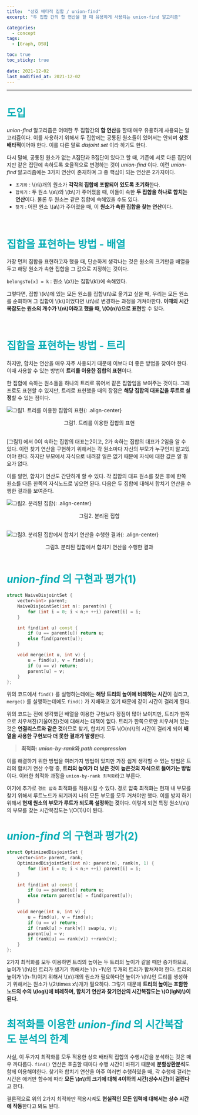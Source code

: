 ```yaml
---
title:  "상호 배타적 집합 / union-find"
excerpt: "두 집합 간의 합 연산을 할 때 유용하게 사용되는 union-find 알고리즘"

categories:
  - concept
tags:
  - [Graph, DSU]

toc: true
toc_sticky: true
 
date: 2021-12-02
last_modified_at: 2021-12-02
---
```


---

# <span style = "color: #00adb5">도입</span>
*union-find* 알고리즘은 어떠한 두 집합간의 **합 연산**을 할때 매우 유용하게 사용되는 알고리즘이다. 이를 사용하기 위해서 두 집합에는 공통된 원소들이 있어서는 안되며 **상호 배타적**이어야 한다. 이를 다른 말로  *disjoint set* 이라 하기도 한다. 

다시 말해, 공통된 원소가 없는 A집단과 B집단이 있다고 할 때, 기존에 서로 다른 집단이지만 같은 집단에 속하도록 효율적으로 변경하는 것이 *union-find* 이다. 이런 *union-find* 알고리즘에는 3가지 연산이 존재하며 그 중 핵심이 되는 연산은 2가지이다.

- `초기화` : \\(n\\)개의 원소가 **각각의 집합에 포함되어 있도록 초기화**한다.
- `합치기` : 두 원소 \\(a\\)와 \\(b\\)가 주어졌을 때, 이들이 속한 **두 집합을 하나로 합치는 연산**이다. 물론 두 원소는 같은 집합에 속해있을 수도 있다.
- `찾기` : 어떤 원소 \\(a\\)가 주어졌을 때, 이 **원소가 속한 집합을 찾는 연산**이다.

<br>

# <span style = "color: #00adb5">집합을 표현하는 방법 - 배열 </span>

가장 먼저 집합을 표현하고자 했을 때, 단순하게 생각나는 것은 원소의 크기만큼 배열을 두고 해당 원소가 속한 집합을 그 값으로 지정하는 것이다.

 `belongsTo[x] = k` : 원소 \\(x\\)는 집합\\(k\\)에 속해있다.

그렇다면, 집합 \\(k\\)에 있는 모든 원소를 집합\\(t\\)로 옮기고 싶을 때, 우리는 모든 원소를 순회하며 그 집합이 \\(k\\)이었다면 \\(t\\)로 변경하는 과정을 거쳐야한다. **이때의 시간복잡도는 원소의 개수가 \\(n\\)이라고 했을 때,  \\(O(n)\\)으로 표현**할 수 있다. 

<br>

# <span style = "color: #00adb5">집합을 표현하는 방법 - 트리</span>

하지만, 합치는 연산을 매우 자주 사용되기 때문에 이보다 더 좋은 방법을 찾아야 한다. 이때 사용할 수 있는 방법이 **트리를 이용한 집합의 표현**이다. 

한 집합에 속하는 원소들을 하나의 트리로 묶어서 같은 집합임을 보여주는 것이다. 그래프로도 표현할 수 있지만, 트리로 표현했을 때의 장점은 **해당 집합의 대표값을 루트로 설정**할 수 있는 점이다.

![그림1. 트리를 이용한 집합의 표현](https://user-images.githubusercontent.com/91870042/144387981-63ece140-3daf-4ac9-9646-92e8553d6fd2.png){: .align-center}

<center>그림1. 트리를 이용한 집합의 표현</center>
<br>

[그림1] 에서 0이 속하는 집합의 대표는2이고, 2가 속하는 집합의 대표가 2임을 알 수 있다. 이런 찾기 연산을 구현하기 위해서는 각 원소마다 자신의 부모가 누구인지 알고있어야 한다. 하지만 부모에서 자식으로 내려갈 일은 없기 때문에 자식에 대한 값은 알 필요가 없다.

이를 알면, 합치기 연산도 간단하게 할 수 있다. 각 집합의 대표 원소를 찾은 후에 한쪽 원소를 다른 한쪽의 자식노드로 넣으면 된다. 다음은 두 집합에 대해서 합치기 연산을 수행한 결과를 보여준다.

![그림2. 분리된 집합](https://user-images.githubusercontent.com/91870042/144388049-0c88bca8-ec2a-4968-acd4-2858699e31ce.png){: .align-center}

<center>그림2. 분리된 집합</center>
<br>

![그림3. 분리된 집합에서 합치기 연산을 수행한 결과](https://user-images.githubusercontent.com/91870042/144388124-24b44081-45c8-4343-9b57-78fed0548eb3.png){: .align-center}

<center>그림3. 분리된 집합에서 합치기 연산을 수행한 결과</center>
<br>

# <span style = "color: #00adb5"><i>union-find </i>의 구현과 평가(1) </span>
```cpp
struct NaiveDisjointSet {
    vector<int> parent;
    NaiveDisjointSet(int n): parent(n) {
        for (int i = 0; i < n;+ ++i) parent[i] = i;
    }

    int find(int u) const {
        if (u == parent[u]) return u;
        else find(parent[u]);
    }

    void merge(int u, int v) {
        u = find(u), v = find(v);
        if (u == v) return;
        parent[u] = v;
    }
};
```

위의 코드에서 `find()` 를 실행하는데에는 **해당 트리의 높이에 비례하는 시간**이 걸리고, `merge()` 를 실행하는데에도 `find()` 가 지배하고 있기 때문에 같이 시간이 걸리게 된다. 

위의 코드는 전에 생각했던 배열을 이용한 구현보다 장점이 많아 보이지만, 트리가 한쪽으로 치우쳐진(기울어진)것에 대해서는 대책이 없다. 트리가 한쪽으로만 치우쳐져 있는 것은 **연결리스트와 같은 것**이므로 찾기, 합치기 모두 \\(O(n)\\)의 시간이 걸리게 되어 **배열을 사용한 구현보다 더 못한 결과가 발생**한다.

> **최적화: *union-by-rank*와 *path compression***

이를 해결하기 위한 방법을 여러가지 방법이 있지만 가장 쉽게 생각할 수 있는 방법은 트리의 합치기 연산 수행 중, **트리의 높이가 더 낮은 것이 높은것의 자식으로 들어가는 방법**이다. 이러한 최적화 과정을 `union-by-rank 최적화`라고 부른다.

여기에 추가로 `경로 압축` 최적화를 적용시킬 수 있다. 경로 압축 최적화는 현재 내 부모를 찾기 위해서 루트노드가 되기까지 나의 모든 부모를 모두 거쳐야만 했다. 이를 방지 하기 위해서 **현재 원소의 부모가 루트가 되도록 설정하는 것**이다. 이렇게 되면 특정 원소\\(x\\)의 부모를 찾는 시간복잡도는 \\(O(1)\\)이 된다.

# <span style = "color: #00adb5"><i>union-find </i>의 구현과 평가(2) </span>
```cpp
struct OptimizedDisjointSet {
    vector<int> parent, rank;
    OptimizedDisjointSet(int n): parent(n), rank(n, 1) {
        for (int i = 0; i < n;+ ++i) parent[i] = i;
    }

    int find(int u) const {
        if (u == parent[u]) return u;
        else return parent[u] = find(parent[u]);
    }

    void merge(int u, int v) {
        u = find(u), v = find(v);
        if (u == v) return;
        if (rank[u] > rank[v]) swap(u, v);
        parent[u] = v;
        if (rank[u] == rank[v]) ++rank[v];
    }
};
```

2가지 최적화를 모두 이용하면 트리의 높이는 두 트리의 높이가 같을 때만 증가하므로, 높이가 \\(h\\)인 트리가 생기기 위해서는 \\(h -1\\)인 두개의 트리가 합쳐져야 한다. 트리의 높이가 \\(h-1\\)이기 위해서 \\(x\\)개의 원소가 필요하다면 높이가 \\(h\\)인 트리를 생성하기 위해서는 원소가 \\(2\times x\\)개가 필요하다. 그렇기 때문에  **트리의 높이는 포함한 노드의 수의 \\(log\\)에 비례하며, 합치기 연산과 찾기연산의 시간복잡도는 \\(O(lgN)\\)이 된다.**
<br>

# <span style = "color: #00adb5">최적화를 이용한 <i>union-find</i> 의 시간복잡도 분석의 한계</span>
사실, 이 두가지 최적화를 모두 적용한 상호 배타적 집합의 수행시간을 분석하는 것은 매우 까다롭다. `find()` 연산은 호출할 때마다 수행 시간이 바뀌기 때문에 **분할상환분석**도 함께 이용해야한다. 찾기와 합치기 연산을 아주 여러번 수행하였을 때, 각 수행에 걸리는 시간은 애커만 함수에 따라 **모든 \\(n\\)의 크기에 대해 4이하의 시간(상수시간)이 걸린다**고 한다.

결론적으로 위의 2가지 최적화만 적용시켜도 **현실적인 모든 입력에 대해서는 상수 시간에 작동**한다고 봐도 된다.